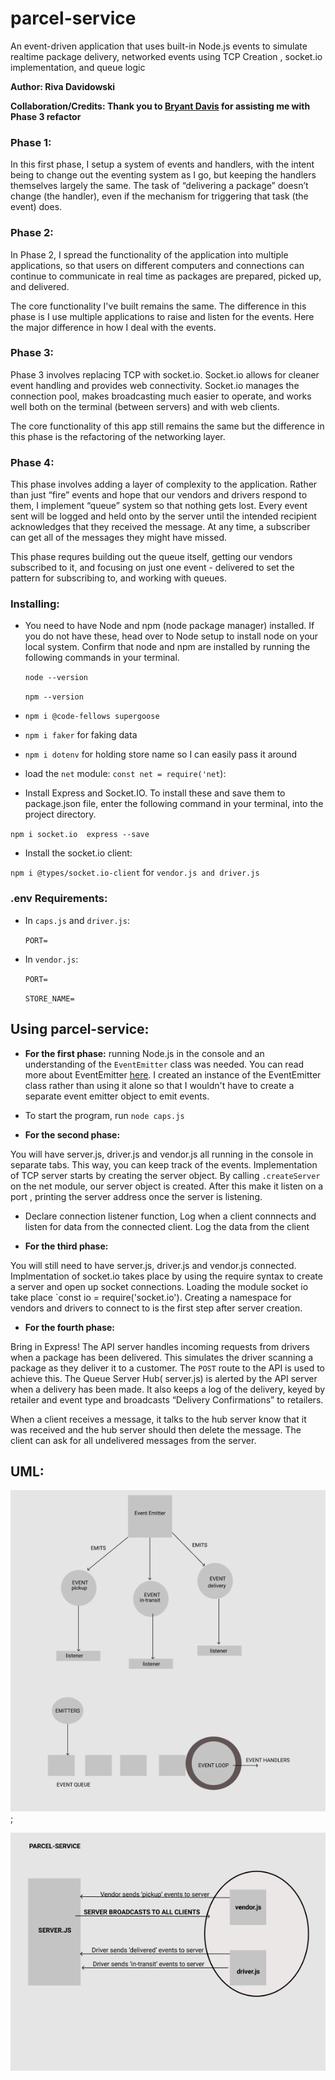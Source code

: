 # parcel-service
An event-driven application that uses built-in Node.js events to simulate realtime package delivery, networked events using TCP Creation , socket.io implementation, and queue logic

**Author: Riva Davidowski**

**Collaboration/Credits: Thank you to [Bryant Davis](https://github.com/BryantDavis1986) for assisting me with Phase 3 refactor**

### Phase 1:

In this first phase, I setup a system of events and handlers, with the intent being to change out the eventing system as I go, but keeping the handlers themselves largely the same. The task of “delivering a package” doesn’t change (the handler), even if the mechanism for triggering that task (the event) does.

### Phase 2: 

In Phase 2, I spread the functionality of the application into multiple applications, so that users on different computers and connections can continue to communicate in real time as packages are prepared, picked up, and delivered.

The core functionality I've built remains the same. The difference in this phase is I use multiple applications to raise and listen for the events. Here the major difference in how I deal with the events.

### Phase 3:

Phase 3 involves replacing TCP with socket.io. Socket.io allows for cleaner event handling
and provides web connectivity. Socket.io manages the connection pool, makes broadcasting much easier to operate, and works well both on the terminal (between servers) and with web clients.

The core functionality of this app still remains the same but the difference in this phase is the refactoring of the networking layer.

### Phase 4: 

This phase involves adding a layer of complexity to the application. Rather than just “fire” events and hope that our vendors and drivers respond to them, I implement “queue” system so that nothing gets lost. Every event sent will be logged and held onto by the server until the intended recipient acknowledges that they received the message. At any time, a subscriber can get all of the messages they might have missed.

This phase requres building out the queue itself, getting our vendors subscribed to it, and focusing on just one event - delivered to set the pattern for subscribing to, and working with queues.

### Installing:
- You need to have Node and npm (node package manager) installed. If you do not have these, head over to Node setup to install node on your local system. Confirm that node and npm are installed by running the following commands in your terminal.
    
    `node --version`

    `npm --version`

- `npm i @code-fellows supergoose`
- `npm i faker` for faking data
- `npm i dotenv` for holding store name so I can easily pass it around
- load the `net` module: `const net = require('net`):
- Install Express and Socket.IO. To install these and save them to package.json file, enter the following command in your terminal, into the project directory.

`npm i socket.io  express --save`

- Install the socket.io client:
  
`npm i @types/socket.io-client` for `vendor.js and driver.js`

  
### .env Requirements:

- In `caps.js` and `driver.js`:
  
  `PORT=`

- In `vendor.js`:
  
  `PORT=`

  `STORE_NAME=`

## Using parcel-service:

- **For the first phase:** running Node.js in the console and an understanding of the `EventEmitter` class was needed. You can read more about EventEmitter [here](https://nodejs.org/api/events.html#events_asynchronous_vs_synchronous). I created an instance of the EventEmitter class rather than using it alone so that I wouldn't have to create a separate event emitter object to emit events.
- To start the program, run `node caps.js`
  
- **For the second phase:** 
  
You will have server.js, driver.js and vendor.js all running in the console in separate tabs. This way, you can keep track of the events. Implementation of TCP server starts by creating the server object. By calling `.createServer` on the net module, our server object is created. After this make it listen on a port , printing the server address once the server is listening.
- Declare connection listener function, Log when a client connnects and listen for data from the connected client. Log the data from the client
  
- **For the third phase:**
  
You will still need to have server.js, driver.js and vendor.js connected. Implmentation of socket.io takes place by using the require syntax to create a server and open up socket connections. Loading the module socket io take place `const io = require('socket.io'). Creating a namespace for vendors and drivers to connect to is the first step after server creation. 

- **For the fourth phase:**
  
Bring in Express! The API server handles incoming requests from drivers when a package has been delivered. This simulates the driver scanning a package as they deliver it to a customer.
The  `POST` route to the API is used to achieve this. The Queue Server Hub( server.js) is alerted by the API server when a delivery has been made. It also keeps a log of the delivery, keyed by retailer and event type and broadcasts “Delivery Confirmations” to retailers.

When a client receives a message, it talks to the hub server know that it was received and the hub server should then delete the message. The client can ask for all undelivered messages from the server.


## UML:



![UML](UML.png);



![UML](netSocket.png)
